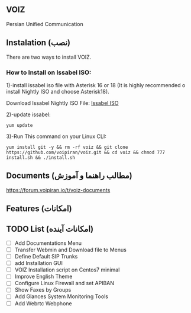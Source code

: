 ## VOIZ
 Persian Unified Communication 


## Instalation (نصب)
There are two ways to install VOIZ.

### How to Install on Issabel ISO:
1)-install issabel iso file with Asterisk 16 or 18 (It is highly recommended o install Nightly ISO and choose Asterisk18).

Download Issabel Nightly ISO File:
[Issabel ISO](https://sourceforge.net/projects/issabelpbx/files/Issabel%204/issabel4-NIGHTLY-AST18-USB-DVD-x86_64-20211207.iso/download)

2)-update issabel: 
```
yum update
```
3)-Run This command on your Linux CLI:
```
yum install git -y && rm -rf voiz && git clone https://github.com/voipiran/voiz.git && cd voiz && chmod 777 install.sh && ./install.sh
```


## Documents (مطالب راهنما و آموزش)

https://forum.voipiran.io/t/voiz-documents


## Features (امکانات)


## TODO List (امکانات آینده)
- [ ] Add Documentations Menu
- [ ] Transfer Webmin and Download file to Menus
- [ ] Define Default SIP Trunks
- [ ] add Installation GUI
- [ ] VOIZ Installation script on Centos7 minimal
- [ ] Improve English Theme
- [ ] Configure Linux Firewall and set APIBAN
- [ ] Show Faxes by Groups
- [ ] Add Glances System Monitoring Tools
- [ ] Add Webrtc Webphone
